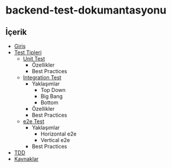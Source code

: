 # backend-test-dokumantasyonu

## İçerik

- [Giriş](docs/GIRIS.md)
- [Test Tipleri](docs/TEST-TIPLERI.md)
  - [Unit Test](docs/UNIT-TEST.md)
    - Özellikler
    - Best Practices
  - [Integration Test](docs/INTEGRATION-TEST.md)
    - Yaklaşımlar
      - Top Down
      - Big Bang
      - Bottom
    - Özellikler
    - Best Practices
  - [e2e Test](docs/E2E-TEST.md)
    - Yaklaşımlar
      - Horizontal e2e
      - Vertical e2e
    - Best Practices
- [TDD](docs/TDD.md)
- [Kaynaklar](docs/KAYNAKLAR.md)
